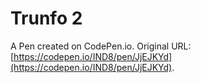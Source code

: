# Trunfo 2

A Pen created on CodePen.io. Original URL: [https://codepen.io/IND8/pen/JjEJKYd](https://codepen.io/IND8/pen/JjEJKYd).


